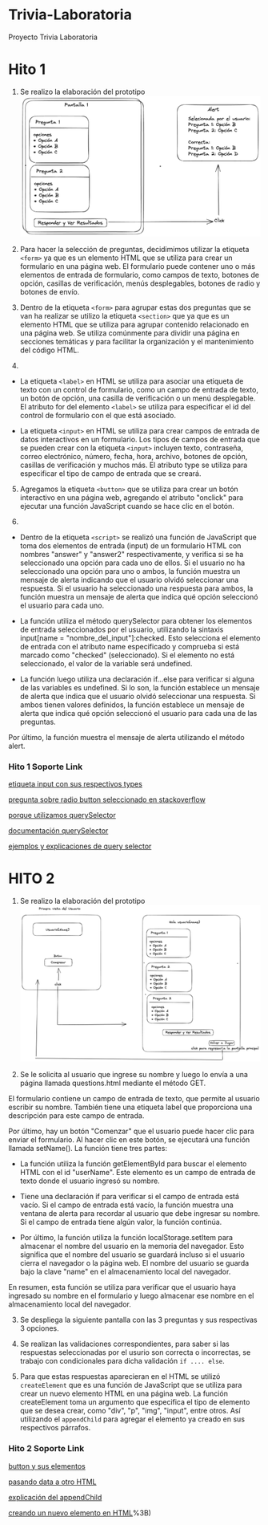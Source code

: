 # Trivia-Laboratoria
Proyecto Trivia Laboratoria

# Hito 1

1. Se realizo la elaboración del prototipo
![bosquejo-Hiito-1](./IMG/hito1.png)

2. Para hacer la selección de preguntas, decidimimos utilizar la etiqueta `<form>` ya que es un elemento HTML que se utiliza para crear un formulario en una página web. El formulario puede contener uno o más elementos de entrada de formulario, como campos de texto, botones de opción, casillas de verificación, menús desplegables, botones de radio y botones de envío.

3. Dentro de la etiqueta `<form>` para agrupar estas dos preguntas que se van ha realizar se utilizo la etiqueta `<section>` que ya que es un elemento HTML que se utiliza para agrupar contenido relacionado en una página web. Se utiliza comúnmente para dividir una página en secciones temáticas y para facilitar la organización y el mantenimiento del código HTML.

4. 
- La etiqueta `<label>` en HTML se utiliza para asociar una etiqueta de texto con un control de formulario, como un campo de entrada de texto, un botón de opción, una casilla de verificación o un menú desplegable. El atributo for del elemento `<label>` se utiliza para especificar el id del control de formulario con el que está asociado.

- La etiqueta `<input>` en HTML se utiliza para crear campos de entrada de datos interactivos en un formulario. Los tipos de campos de entrada que se pueden crear con la etiqueta `<input>` incluyen texto, contraseña, correo electrónico, número, fecha, hora, archivo, botones de opción, casillas de verificación y muchos más. El atributo type se utiliza para especificar el tipo de campo de entrada que se creará.

5. Agregamos la etiqueta `<button>` que se utiliza para crear un botón interactivo en una página web, agregando el atributo "onclick" para ejecutar una función JavaScript cuando se hace clic en el botón.

6. 
- Dentro de la etiqueta `<script>` se realizó una función de JavaScript que toma dos elementos de entrada (input) de un formulario HTML con nombres "answer" y "answer2" respectivamente, y verifica si se ha seleccionado una opción para cada uno de ellos. Si el usuario no ha seleccionado una opción para uno o ambos, la función muestra un mensaje de alerta indicando que el usuario olvidó seleccionar una respuesta. Si el usuario ha seleccionado una respuesta para ambos, la función muestra un mensaje de alerta que indica qué opción seleccionó el usuario para cada uno.

- La función utiliza el método querySelector para obtener los elementos de entrada seleccionados por el usuario, utilizando la sintaxis input[name = "nombre_del_input"]:checked. Esto selecciona el elemento de entrada con el atributo name especificado y comprueba si está marcado como "checked" (seleccionado). Si el elemento no está seleccionado, el valor de la variable será undefined.

- La función luego utiliza una declaración if...else para verificar si alguna de las variables es undefined. Si lo son, la función establece un mensaje de alerta que indica que el usuario olvidó seleccionar una respuesta. Si ambos tienen valores definidos, la función establece un mensaje de alerta que indica qué opción seleccionó el usuario para cada una de las preguntas.

Por último, la función muestra el mensaje de alerta utilizando el método alert.

### Hito 1 Soporte Link

[etiqueta input con sus respectivos types](https://developer.mozilla.org/en-US/docs/Web/HTML/Element/input/radio)

[pregunta sobre radio button seleccionado en stackoverflow](https://stackoverflow.com/questions/15839169/how-to-get-the-value-of-a-selected-radio-button)

[porque utilizamos querySelector](https://stackoverflow.com/questions/15839169/how-to-get-the-value-of-a-selected-radio-button)

[documentación querySelector](https://developer.mozilla.org/en-US/docs/Web/API/Document/querySelector)

[ejemplos y explicaciones de query selector](https://www.javascripttutorial.net/javascript-dom/javascript-queryselector/)

# HITO 2

1. Se realizo la elaboración del prototipo
![bosquejo hito-2](./IMG/hito2.png)

2. Se le solicita al usuario que ingrese su nombre y luego lo envía a una página llamada questions.html mediante el método GET.

El formulario contiene un campo de entrada de texto, que permite al usuario escribir su nombre. También tiene una etiqueta label que proporciona una descripción para este campo de entrada.

Por último, hay un botón "Comenzar" que el usuario puede hacer clic para enviar el formulario. Al hacer clic en este botón, se ejecutará una función llamada setName(). La función tiene tres partes:

* La función utiliza la función getElementById para buscar el elemento HTML con el id "userName". Este elemento es un campo de entrada de texto donde el usuario ingresó su nombre.

* Tiene una declaración if para verificar si el campo de entrada está vacío. Si el campo de entrada está vacío, la función muestra una ventana de alerta para recordar al usuario que debe ingresar su nombre. Si el campo de entrada tiene algún valor, la función continúa.

* Por último, la función utiliza la función localStorage.setItem para almacenar el nombre del usuario en la memoria del navegador. Esto significa que el nombre del usuario se guardará incluso si el usuario cierra el navegador o la página web. El nombre del usuario se guarda bajo la clave "name" en el almacenamiento local del navegador.

En resumen, esta función se utiliza para verificar que el usuario haya ingresado su nombre en el formulario y luego almacenar ese nombre en el almacenamiento local del navegador.

3. Se despliega la siguiente pantalla con las 3 preguntas y sus respectivas 3 opciones.

4. Se realizan las validaciones correspondientes, para saber si las respuestas seleccionadas por el usurio son correcta o incorrectas, se trabajo con condicionales para dicha validación `if .... else`. 

5. Para que estas respuestas aparecieran en el HTML se utilizó `createElement` que es una función de JavaScript que se utiliza para crear un nuevo elemento HTML en una página web. La función createElement toma un argumento que especifica el tipo de elemento que se desea crear, como "div", "p", "img", "input", entre otros. Así utilizando el `appendChild` para agregar el elemento ya creado en sus respectivos párrafos.
### Hito 2 Soporte Link

[button y sus elementos](https://developer.mozilla.org/en-US/docs/Web/HTML/Element/button)

[pasando data a otro HTML](https://stackoverflow.com/questions/14693758/passing-form-data-to-another-html-page)

[explicación del appendChild](https://developer.mozilla.org/en-US/docs/Web/API/Node/appendChild)

[creando un nuevo elemento en HTML](https://www.w3schools.com/js/js_htmldom_nodes.asp#:~:text=To%20add%20text%20to%20the,is%20a%20new%20paragraph.%22)%3B)


